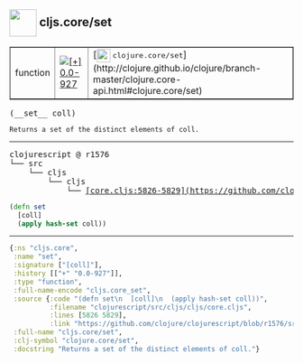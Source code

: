 ## <img width="48px" valign="middle" src="http://i.imgur.com/Hi20huC.png"> cljs.core/set

 <table border="1">
<tr>
<td>function</td>
<td><a href="https://github.com/cljsinfo/api-refs/tree/0.0-927"><img valign="middle" alt="[+] 0.0-927" src="https://img.shields.io/badge/+-0.0--927-lightgrey.svg"></a> </td>
<td>
[<img height="24px" valign="middle" src="http://i.imgur.com/1GjPKvB.png"> <samp>clojure.core/set</samp>](http://clojure.github.io/clojure/branch-master/clojure.core-api.html#clojure.core/set)
</td>
</tr>
</table>

 <samp>
(__set__ coll)<br>
</samp>

```
Returns a set of the distinct elements of coll.
```

---

 <pre>
clojurescript @ r1576
└── src
    └── cljs
        └── cljs
            └── <ins>[core.cljs:5826-5829](https://github.com/clojure/clojurescript/blob/r1576/src/cljs/cljs/core.cljs#L5826-L5829)</ins>
</pre>

```clj
(defn set
  [coll]
  (apply hash-set coll))
```


---

```clj
{:ns "cljs.core",
 :name "set",
 :signature ["[coll]"],
 :history [["+" "0.0-927"]],
 :type "function",
 :full-name-encode "cljs.core_set",
 :source {:code "(defn set\n  [coll]\n  (apply hash-set coll))",
          :filename "clojurescript/src/cljs/cljs/core.cljs",
          :lines [5826 5829],
          :link "https://github.com/clojure/clojurescript/blob/r1576/src/cljs/cljs/core.cljs#L5826-L5829"},
 :full-name "cljs.core/set",
 :clj-symbol "clojure.core/set",
 :docstring "Returns a set of the distinct elements of coll."}

```
